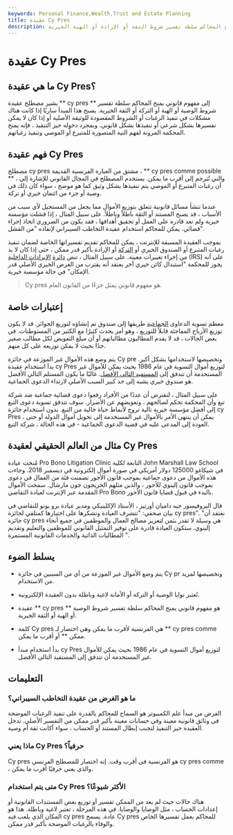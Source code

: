 ```yaml
---
keywords: Personal Finance,Wealth,Trust and Estate Planning
title: عقيدة Cy Pres
description: مذهب علم الحاسوب هو مفهوم قانوني يمنح المحاكم سلطة تفسير شروط الثقة أو الإرادة أو الهبة الخيرية.
---
```


# عقيدة Cy Pres
## ما هي عقيدة Cy Pres؟

يشير مصطلح عقيدة ** cy pres ** إلى مفهوم قانوني يمنح المحاكم سلطة تفسير شروط الوصية أو الهبة أو التركة أو الثقة الخيرية. يصبح هذا المبدأ ساريًا إذا كانت هناك مشكلات في تنفيذ الرغبات أو الشروط المقصودة للوثيقة الأصلية أو إذا كان لا يمكن تفسيرها بشكل شرعي أو تنفيذها بشكل قانوني. وبمجرد دخوله حيز التنفيذ ، فإنه يمنح المحكمة المرونة لفهم النية المتصورة للمتبرع أو الموصي وتنفيذ رغباتهم.

## فهم عقيدة Cy Pres

مصطلح cy pres مشتق من العبارة الفرنسية القديمة ، ** cy pres comme possible ** ، والتي تُترجم إلى أقرب ما يمكن. يستخدم المصطلح في المجال القانوني للإشارة إلى أن رغبات المتبرع أو الموصي يتم تنفيذها بشكل وثيق كما هو موضح ، سواء كان ذلك في وصية أو جزء من ائتمان خيري أو تركة.

عندما تنشأ مسائل قانونية تتعلق بتوزيع الأموال مما يجعل من المستحيل لأي سبب من الأسباب ، قد يصبح المستند أو الثقة باطلاً وباطلاً. على سبيل المثال ، إذا فشلت مؤسسة خيرية ولم تعد قادرة على العمل أو تحقيق أهدافها ، فقد يكون من الضروري اتخاذ إجراء قضائي. يمكن للمحاكم استخدام عقيدة التخاطب السيبراني لإنقاذه "من الفشل".

بموجب العقيدة المسبقة للإنترنت ، يمكن للمحاكم تقديم تفسيراتها الخاصة لضمان تنفيذ رغبات المتبرع أو الصندوق الخيري أو [التركة](/estate) أو الإرادة بأكبر قدر ممكن ، حتى إذا كان لا بد من إجراء تغييرات معينة. على سبيل المثال ، تنص [دائرة](/irs) [الإيرادات الداخلية](/irs) (IRS) على أنه يجوز للمحكمة "استبدال كائن خيري آخر يعتقد أنه يقترب من الغرض الخيري الأصلي قدر الإمكان" في حالة مؤسسة خيرية.

> Cy pres هو مفهوم قانوني يمثل جزءًا من القانون العام.

>

## إعتبارات خاصة

معظم تسوية الدعاوى [الجماعية](/classaction) طريقها إلى صندوق تم إنشاؤه لتوزيع الجوائز. قد لا يكون توزيع الأرباح المفاجئة قابلاً للتوزيع ، وهو أمر يحدث كثيرًا مع الكثير من المستوطنات. في بعض الحالات ، قد لا يقدم المطالبون مطالباتهم أو أن مبلغ التعويض لكل مطالب صغير جدًا بحيث لا يمكن توزيعه على كل منهم.

يتم وضع هذه الأموال غير الموزعة في جائزة Cy pre وتخصيصها لاستخدامها بشكل أكبر. بدأ استخدام عقيدة cy Pres لتوزيع أموال التسوية في عام 1986 بحيث يمكن للأموال غير المستخدمة أن تتدفق إلى [المستفيد التالي الأفضل](/beneficiary). غالبًا ما يكون المستلم التالي الأفضل هو صندوق خيري يشبه إلى حد كبير السبب الأصلي لارتداء الدعوى الجماعية.

على سبيل المثال ، لنفترض أن عددًا من الأفراد رفعوا دعوى قضائية جماعية ضد شركة تبغ وأن المحكمة تحكم لصالحهم ، وتعويضهم عن الأضرار. سوف تتدفق تسوية دعوى التبغ إلى أفضل مؤسسة خيرية تالية تروج لأنماط حياة خالية من التبغ. بدون استخدام جائزة cy Pres ، يمكن أن ينتهي الأمر بالأموال غير المستخدمة إلى تحويل أموال الدولة أو حتى العودة إلى المدعى عليه في قضية الدعوى الجماعية - في هذه الحالة ، شركة التبغ.

## مثال من العالم الحقيقي لعقيدة Cy Pres

مُنحت عيادة Pro Bono Litigation Clinic التابعة لكلية John Marshall Law School في شيكاغو 125000 دولار أمريكي في صورة أموال إلكترونية في ديسمبر 2018. وجاءت هذه الأموال من دعوى جماعية بموجب قانون الأجور تضمنت فئة من العمال في دعوى بموجب قانون إلينوي للأجور ، والذين مثلهم الخريجون جون مارشال. سمحت الأموال المقدمة عبر الإنترنت لعيادة التقاضي Pro Bono بالبدء في قبول قضايا قانون الأجور.

قال البروفيسور جيه داميان أورتيز ، الأستاذ الإكلينيكي ومدير عيادة برو بونو للتقاضي في بيان صحفي: "تتشرف العيادة وتشكرها على اختيارها كمتلقي لجائزة cy pres". "نعتقد أن جائزة cy pres هي وسيلة لا تقدر بثمن لتعزيز مصالح العمال والموظفين في جميع أنحاء إلينوي. ستكون العيادة قادرة على توفير التمثيل القانوني للموظفين والتعليم وتقديم المطالبات الذاتية والخدمات القانونية المستمرة ".

## يسلط الضوء

- يتم وضع الأموال غير الموزعة من أي من السببين في جائزة Cy pr وتخصيصها لمزيد من الاستخدام.

- تُعتبر نوايا الوصية أو التركة أو الأمانة لاغية وباطلة بدون العقيدة الإلكترونية.

- عقيدة ** cy pres ** هو مفهوم قانوني يمنح المحاكم سلطة تفسير شروط الوصية أو الهبة أو الثقة الخيرية.

- كلمة Cy pres هي الفرنسية لأقرب ما يمكن وهي اختصار لـ ** cy pres comme ممكن ** أو أقرب ما يمكن.

- بدأ استخدام مبدأ cy Pres لتوزيع أموال التسوية في عام 1986 بحيث يمكن للأموال غير المستخدمة أن تتدفق إلى المستفيد التالي الأفضل.

## التعليمات

### ما هو الغرض من عقيدة التخاطب السيبراني؟

الغرض من مبدأ علم الكمبيوتر هو السماح للمحاكم بالقدرة على تنفيذ الرغبات الموضحة في وثائق قانونية معينة وفي حسابات معينة بأكبر قدر ممكن من التفسير الأصلي. تدخل العقيدة حيز التنفيذ لتجنب إبطال المستند أو الحساب ، سواء أكانت ثقة أم وصية.

### ماذا يعني Cy Pres حرفياً؟

Cy pres هو الفرنسية في أقرب وقت. إنه اختصار للمصطلح الفرنسي cy pres comme ، والذي يعني حرفيًا أقرب ما يمكن.

### متى يتم استخدام Cy Pres الأكثر شيوعًا؟

هناك حالات حيث لم يعد من الممكن تفسير أو توزيع بعض المستندات القانونية أو إعدادات الحساب ، مثل الوصايا والوصايا. في هذه المرحلة ، تعتبر لاغية وباطلة. هذا هو المكان الذي يلعب فيه cy pres عادة. يسمح Cy pres للمحاكم بعمل تفسيرها الخاص والوفاء بالرغبات الموضحة بأكبر قدر ممكن.

